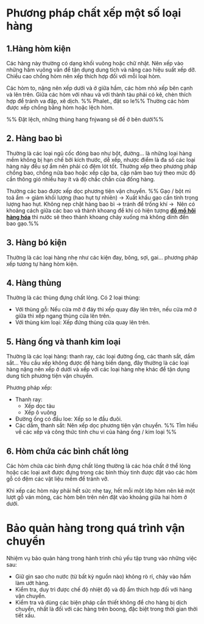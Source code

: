 # Phương pháp chất xếp một số loại hàng
## 1.Hàng hòm kiện
Các hàng này thường có dạng khối vuông hoặc chữ nhật. Nên xếp vào những hầm vuông vắn để tận dụng dung tích và nâng cao hiệu suất xếp dỡ. Chiều cao chồng hòm nên xếp thích hợp đối với mỗi loại hòm. 

Các hòm to, nặng nên xếp dưới và ở giữa hầm, các hòm nhỏ xếp bên cạnh và lên trên. Giữa các hòm với nhau và với thành tàu phải có kê, chèn thích hợp để tránh va đập, xê dịch. 
%% Phalet., đặt so le%%
Thường các hòm được xếp chồng bằng hòm hoặc lệch hòm.

%% Đặt lệch, những thùng hang fnjwang sẽ để ở bên dưới%%

## 2. Hàng bao bì
Thường là các loại ngũ cốc đóng bao như bột, đường... là những loại hàng mềm không bị hạn chế bởi kích thước, dễ xếp, nhược điểm là đa số các loại hàng này đều sợ ẩm nên phải có đệm lót tốt. 
Thường xếp theo phương pháp chồng bao, chồng nửa bao hoặc xếp cặp ba, cặp năm bao tuỳ theo mức độ cần thông gió nhiều hay ít và độ chắc chắn của đống hàng. 

Thường các bao được xếp dọc phương tiện vận chuyển.
%% Gạo / bột mì toả ẩm -> giảm khối lượng (hao hụt tự nhiên) -> Xuất khẩu gạo cần tính trọng lượng hao hụt. 
Không nẹp chặt hàng bao bì -> tránh để trống khí ->  Nên có khoảng cách giữa các bao và thành khoang để khi có hiện tượng [**đổ mồ hôi hàng hóa**](http://banog.vn/do-mo-hoi-hang-hoa/) thì nước sẽ theo thành khoang chảy xuống mà không dính đến bao gạo.%% 
## 3. Hàng bó kiện
Thường là các loại hàng nhẹ như các kiện đay, bông, sợi, gai... phương pháp xếp tương tự hàng hòm kiện.
## 4. Hàng thùng 
Thường là các thùng đựng chất lỏng. Có 2 loại thùng:
- Với thùng gỗ: Nếu cửa mở ở đáy thì xếp quay đáy lên trên, nếu cửa mở ở giữa thì xếp ngang thùng cửa lên trên. 
- Với thùng kim loại: Xếp đứng thùng cửa quay lên trên.
## 5. Hàng ống và thanh kim loại
Thường là các loại hàng: thanh ray, các loại đường ống, các thanh sắt, dầm sắt... 
Yêu cầu xếp không được để hàng biến dạng, đây thường là các loại hàng nặng nên xếp ở dưới và xếp với các loại hàng nhẹ khác để tận dụng dung tích phương tiện vận chuyển.

Phương pháp xếp: 
- Thanh ray: 
  + Xếp dọc tàu 
  + Xếp ô vuông 
- Đường ống có đầu loe: Xếp so le đầu đuôi. 
- Các dầm, thanh sắt: Nên xếp dọc phương tiện vận chuyển.
%% TÌm hiểu về các xếp và công thức tính chu vi của hàng ống / kim loại %%
## 6. Hòm chứa các bình chất lỏng 
Các hòm chứa các bình đựng chất lỏng thường là các hóa chất ở thể lỏng hoặc các loại axít được đựng trong các bình thủy tinh được đặt vào các hòm gỗ có đệm các vật liệu mềm để tránh vỡ. 

Khi xếp các hòm này phải hết sức nhẹ tay, hết mỗi một lớp hòm nên kê một lượt gỗ ván mỏng, các hòm bên trên nên đặt vào khoảng giữa hai hòm ở dưới.

# Bảo quản hàng trong quá trình vận chuyển 
Nhiệm vụ bảo quản hàng trong hành trình chủ yếu tập trung vào những việc sau:
- Giữ gìn sao cho nước (từ bất kỳ nguồn nào) không rò rỉ, chảy vào hầm làm ướt hàng. 
- Kiểm tra, duy trì được chế độ nhiệt độ và độ ẩm thích hợp đối với hàng vận chuyển.
- Kiểm tra và dùng các biện pháp cần thiết không để cho hàng bị dịch chuyển, nhất là đối với các hàng trên boong, đặc biệt trong thời gian thời tiết xấu.
